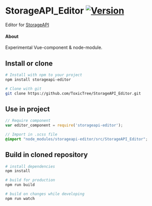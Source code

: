 # StorageAPI_Editor <a href="https://www.npmjs.com/package/storageapi-editor"><img src="https://img.shields.io/npm/v/storageapi-editor.svg" alt="Version"></a>
Editor for [StorageAPI](https://github.com/ToxicTree/StorageAPI)

#### About
Experimental Vue-component & node-module.

## Install or clone
``` bash
# Install with npm to your project
npm install storageapi-editor

# Clone with git
git clone https://github.com/ToxicTree/StorageAPI_Editor.git
```

## Use in project
``` js
// Require component
var editor_component = require('storageapi-editor');
```
``` scss
// Import in .scss file
@import "node_modules/storageapi-editor/src/StorageAPI_Editor";
```

## Build in cloned repository
``` bash
# install dependencies
npm install

# build for production
npm run build

# build on changes while developing
npm run watch
```
